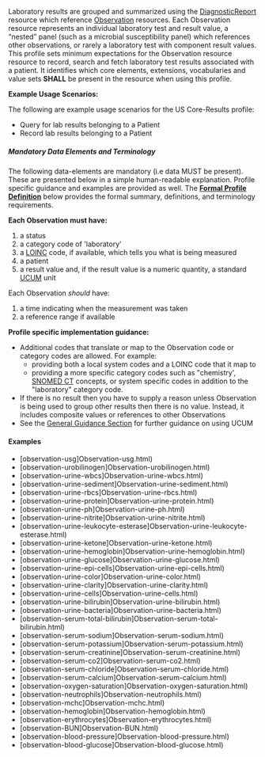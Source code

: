 ﻿Laboratory results are grouped and summarized using the [DiagnosticReport] resource which reference [Observation] resources.  Each Observation resource represents an individual laboratory test and result value, a “nested” panel (such as a microbial susceptibility panel) which references other observations, or rarely a laboratory test with component result values. This profile sets minimum expectations for the Observation resource resource to record, search and fetch laboratory test results associated with a patient.  It identifies which core elements, extensions, vocabularies and value sets **SHALL** be present in the resource when using this profile.

**Example Usage Scenarios:**

The following are example usage scenarios for the US Core-Results profile:

-   Query for lab results belonging to a Patient
-   Record lab results belonging to a Patient

##### Mandatory Data Elements and Terminology


The following data-elements are mandatory (i.e data MUST be present). These are presented below in a simple human-readable explanation.  Profile specific guidance and examples are provided as well.  The [**Formal Profile Definition**](#profile) below provides the  formal summary, definitions, and  terminology requirements.  

**Each Observation must have:**

1.   a status
1.   a category code of 'laboratory'
1.   a [LOINC] code, if available, which tells you what is being measured
1.   a patient
1.   a result value and, if the result value is a numeric quantity, a standard [UCUM] unit


Each Observation *should* have:

1.   a time indicating when the measurement was taken
1.   a reference range if available


**Profile specific implementation guidance:**

* Additional codes that translate or map to the Observation code or category codes are allowed.  For example:
   -  providing both a local system codes and a LOINC code that it map to
   -  providing a more specific category codes such as "chemistry', [SNOMED CT] concepts, or system specific codes in addition to the "laboratory" category code.
* If there is no result then you have to supply a reason unless Observation is being used to group other results then there is no value. Instead, it includes composite values or references to other Observations
* See the [General Guidance Section] for further guidance on using UCUM

#### Examples

 - [observation-usg]Observation-usg.html)
 - [observation-urobilinogen]Observation-urobilinogen.html)
 - [observation-urine-wbcs]Observation-urine-wbcs.html)
 - [observation-urine-sediment]Observation-urine-sediment.html)
 - [observation-urine-rbcs]Observation-urine-rbcs.html)
 - [observation-urine-protein]Observation-urine-protein.html)
 - [observation-urine-ph]Observation-urine-ph.html)
 - [observation-urine-nitrite]Observation-urine-nitrite.html)
 - [observation-urine-leukocyte-esterase]Observation-urine-leukocyte-esterase.html)
 - [observation-urine-ketone]Observation-urine-ketone.html)
 - [observation-urine-hemoglobin]Observation-urine-hemoglobin.html)
 - [observation-urine-glucose]Observation-urine-glucose.html)
 - [observation-urine-epi-cells]Observation-urine-epi-cells.html)
 - [observation-urine-color]Observation-urine-color.html)
 - [observation-urine-clarity]Observation-urine-clarity.html)
 - [observation-urine-cells]Observation-urine-cells.html)
 - [observation-urine-bilirubin]Observation-urine-bilirubin.html)
 - [observation-urine-bacteria]Observation-urine-bacteria.html)
 - [observation-serum-total-bilirubin]Observation-serum-total-bilirubin.html)
 - [observation-serum-sodium]Observation-serum-sodium.html)
 - [observation-serum-potassium]Observation-serum-potassium.html)
 - [observation-serum-creatinine]Observation-serum-creatinine.html)
 - [observation-serum-co2]Observation-serum-co2.html)
 - [observation-serum-chloride]Observation-serum-chloride.html)
 - [observation-serum-calcium]Observation-serum-calcium.html)
 - [observation-oxygen-saturation]Observation-oxygen-saturation.html)
 - [observation-neutrophils]Observation-neutrophils.html)
 - [observation-mchc]Observation-mchc.html)
 - [observation-hemoglobin]Observation-hemoglobin.html)
 - [observation-erythrocytes]Observation-erythrocytes.html)
 - [observation-BUN]Observation-BUN.html)
 - [observation-blood-pressure]Observation-blood-pressure.html)
 - [observation-blood-glucose]Observation-blood-glucose.html)

 [SNOMED CT]: http://snomed.info/sct
  [Observation Value Absent Reason]: http://build.fhir.org/Valueset-observation-valueabsentreason.html
  [UCUM]: http://unitsofmeasure.org
  [LOINC]: http://loinc.org
[Observation]:  http://build.fhir.org/observation.html
[DiagnosticReport]:  http://build.fhir.org/diagnosticreport.html
[General Guidance Section]: definitions.html
